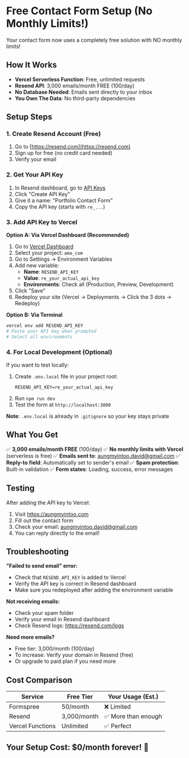 # Free Contact Form Setup (No Monthly Limits!)

Your contact form now uses a completely free solution with NO monthly limits!

## How It Works

- **Vercel Serverless Function**: Free, unlimited requests
- **Resend API**: 3,000 emails/month FREE (100/day)
- **No Database Needed**: Emails sent directly to your inbox
- **You Own The Data**: No third-party dependencies

## Setup Steps

### 1. Create Resend Account (Free)

1. Go to [https://resend.com](https://resend.com)
2. Sign up for free (no credit card needed)
3. Verify your email

### 2. Get Your API Key

1. In Resend dashboard, go to [API Keys](https://resend.com/api-keys)
2. Click "Create API Key"
3. Give it a name: "Portfolio Contact Form"
4. Copy the API key (starts with `re_...`)

### 3. Add API Key to Vercel

**Option A: Via Vercel Dashboard (Recommended)**
1. Go to [Vercel Dashboard](https://vercel.com/dashboard)
2. Select your project: `amo_com`
3. Go to Settings → Environment Variables
4. Add new variable:
   - **Name**: `RESEND_API_KEY`
   - **Value**: `re_your_actual_api_key`
   - **Environments**: Check all (Production, Preview, Development)
5. Click "Save"
6. Redeploy your site (Vercel → Deployments → Click the 3 dots → Redeploy)

**Option B: Via Terminal**
```bash
vercel env add RESEND_API_KEY
# Paste your API key when prompted
# Select all environments
```

### 4. For Local Development (Optional)

If you want to test locally:
1. Create `.env.local` file in your project root:
   ```
   RESEND_API_KEY=re_your_actual_api_key
   ```
2. Run `npm run dev`
3. Test the form at `http://localhost:3000`

**Note**: `.env.local` is already in `.gitignore` so your key stays private

## What You Get

✅ **3,000 emails/month FREE** (100/day)
✅ **No monthly limits with Vercel** (serverless is free)
✅ **Emails sent to**: aungmyintoo.david@gmail.com
✅ **Reply-to field**: Automatically set to sender's email
✅ **Spam protection**: Built-in validation
✅ **Form states**: Loading, success, error messages

## Testing

After adding the API key to Vercel:
1. Visit https://aungmyintoo.com
2. Fill out the contact form
3. Check your email: aungmyintoo.david@gmail.com
4. You can reply directly to the email!

## Troubleshooting

**"Failed to send email" error:**
- Check that `RESEND_API_KEY` is added to Vercel
- Verify the API key is correct in Resend dashboard
- Make sure you redeployed after adding the environment variable

**Not receiving emails:**
- Check your spam folder
- Verify your email in Resend dashboard
- Check Resend logs: https://resend.com/logs

**Need more emails?**
- Free tier: 3,000/month (100/day)
- To increase: Verify your domain in Resend (free)
- Or upgrade to paid plan if you need more

## Cost Comparison

| Service | Free Tier | Your Usage (Est.) |
|---------|-----------|-------------------|
| Formspree | 50/month | ❌ Limited |
| Resend | 3,000/month | ✅ More than enough |
| Vercel Functions | Unlimited | ✅ Perfect |

## Your Setup Cost: $0/month forever! 🎉
